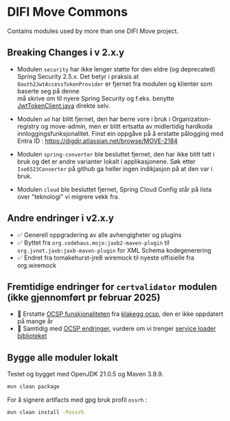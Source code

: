 # DIFI Move Commons 
Contains modules used by more than one DIFI Move project.

## Breaking Changes i v 2.x.y
- Modulen `security` har ikke lenger støtte for den eldre (og deprecated) Spring Security 2.5.x.
  Det betyr i praksis at `Oauth2JwtAccessTokenProvider` er fjernet fra modulen og klienter som baserte seg på denne  
  må skrive om til nyere Spring Security og f.eks. benytte [JwtTokenClient.java](security/src/main/java/no/difi/move/common/oauth/JwtTokenClient.java)
  direkte selv.

- Modulen `ad` har blitt fjernet, den har berre vore i bruk i Organization-registry og move-admin,
  men er blitt ertsatta av  midlertidig hardkoda innloggingsfunksjonalitet. 
  Finst ein oppgåve på å erstatte pålogging med Entra ID : https://digdir.atlassian.net/browse/MOVE-2184

- Modulen `spring-converter` ble besluttet fjernet, den har ikke blitt tatt i bruk og det er andre varianter lokalt i applikasjonene.
  Søk etter `Iso6523Converter` på github ga heller ingen indikjasjon på at den var i bruk.

- Modulen `cloud` ble besluttet fjernet, Spring Cloud Config står på lista over "teknologi" vi migrere vekk fra.

## Andre endringer i v2.x.y
- ✅ Generell oppgradering av alle avhengigheter og plugins
- ✅ Byttet fra `org.codehaus.mojo:jaxb2-maven-plugin` til `org.jvnet.jaxb:jaxb-maven-plugin` for XML Schema kodegenerering
- ✅ Endret fra tomakehurst-jre8 wiremock til nyeste offisielle fra org.wiremock

## Fremtidige endringer for `certvalidator` modulen (ikke gjennomført pr februar 2025)
- 🤔 Erstatte [OCSP funskjonaliteten](https://digdir.atlassian.net/browse/MOVE-4337) fra [klakegg ocsp](https://github.com/klakegg/pkix-ocsp), den er ikke oppdatert på mange år
- 🤔 Samtidig med [OCSP endringer](https://digdir.atlassian.net/browse/MOVE-4337), vurdere om vi trenger [service loader biblioteket](https://github.com/kohsuke/metainf-services)

## Bygge alle moduler lokalt
Testet og bygget med OpenJDK 21.0.5 og Maven 3.9.9.

```bash
mvn clean package
```

For å signere artifacts med gpg bruk profil `ossrh` :
```bash
mvn clean install -Possrh
```
